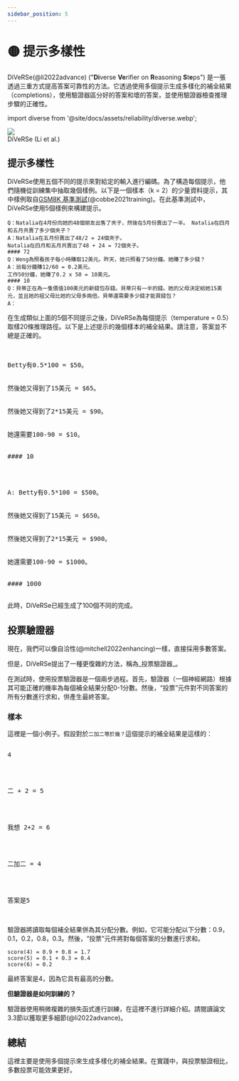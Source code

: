 ```yaml
---
sidebar_position: 5
---
```


# 🟡 提示多樣性

DiVeRSe(@li2022advance) ("**Di**verse **Ve**rifier on **R**easoning **S**t**e**ps") 是一張透過三重方式提高答案可靠性的方法。它透過使用多個提示生成多樣化的補全結果（completions），使用驗證器區分好的答案和壞的答案，並使用驗證器檢查推理步驟的正確性。

import diverse from '@site/docs/assets/reliability/diverse.webp';

<div style={{textAlign: 'center'}}>
  <img src={diverse} style={{width: "750px"}}/>
</div>

<div style={{textAlign: 'center'}}>
DiVeRSe (Li et al.)
</div>


## 提示多樣性

DiVeRSe使用五個不同的提示來對給定的輸入進行編碼。為了構造每個提示，他們隨機從訓練集中抽取幾個樣例。以下是一個樣本（k = 2）的少量資料提示，其中樣例取自[GSM8K 基準測試](https://raw.githubusercontent.com/openai/grade-school-math/master/grade_school_math/data/train.jsonl)(@cobbe2021training)。在此基準測試中，DiVeRSe使用5個樣例來構建提示。

```
Q：Natalia在4月份向她的48個朋友出售了夾子，然後在5月份賣出了一半。 Natalia在四月和五月共賣了多少個夾子？
A：Natalia在五月份賣出了48/2 = 24個夾子。
Natalia在四月和五月共賣出了48 + 24 = 72個夾子。
#### 72
Q：Weng為照看孩子每小時賺取12美元。昨天，她只照看了50分鐘。她賺了多少錢？
A：翁每分鐘賺12/60 = 0.2美元。
工作50分鐘，她賺了0.2 x 50 = 10美元。
#### 10
Q：貝蒂正在為一隻價值100美元的新錢包存錢。貝蒂只有一半的錢。她的父母決定給她15美元，並且她的祖父母比她的父母多兩倍。貝蒂還需要多少錢才能買錢包？
A：
```

在生成類似上面的5個不同提示之後，DiVeRSe為每個提示（temperature = 0.5）取樣20條推理路徑。以下是上述提示的幾個樣本的補全結果。請注意，答案並不總是正確的。

<pre>

<div style={{backgroundColor: '#d2f4d3'}}>
<div>Betty有0.5*100 = $50。</div>

<div>然後她又得到了15美元 = $65。</div>

<div>然後她又得到了2*15美元 = $90。</div>

<div>她還需要100-90 = $10。</div>

#### 10
</div>
</pre>
<pre>

<div style={{backgroundColor: '#d2f4d3'}}>
<div>A: Betty有0.5*100 = $500。</div>

<div>然後她又得到了15美元 = $650。</div>

<div>然後她又得到了2*15美元 = $900。</div>

<div>她還需要100-90 = $1000。</div>

#### 1000
</div>
</pre>

此時，DiVeRSe已經生成了100個不同的完成。
## 投票驗證器

現在，我們可以像自洽性(@mitchell2022enhancing)一樣，直接採用多數答案。

但是，DiVeRSe提出了一種更復雜的方法，稱為_投票驗證器_。

在測試時，使用投票驗證器是一個兩步過程。首先，驗證器（一個神經網路）根據其可能正確的機率為每個補全結果分配0-1分數。然後，“投票”元件對不同答案的所有分數進行求和，併產生最終答案。

### 樣本

這裡是一個小例子。假設對於`二加二等於幾？`這個提示的補全結果是這樣的：
<pre>
<div style={{backgroundColor: '#d2f4d3'}}>
<div>4</div>
</div>
</pre>

<pre>
<div style={{backgroundColor: '#d2f4d3'}}>
<div>二 + 2 = 5</div>
</div>
</pre>

<pre>
<div style={{backgroundColor: '#d2f4d3'}}>
<div>我想 2+2 = 6</div>
</div>
</pre>

<pre>
<div style={{backgroundColor: '#d2f4d3'}}>
<div>二加二 = 4</div>
</div>
</pre>

<pre>
<div style={{backgroundColor: '#d2f4d3'}}>
<div>答案是5</div>
</div>
</pre>

驗證器將讀取每個補全結果併為其分配分數。例如，它可能分配以下分數：0.9，0.1，0.2，0.8，0.3。然後，“投票”元件將對每個答案的分數進行求和。

```
score(4) = 0.9 + 0.8 = 1.7
score(5) = 0.1 + 0.3 = 0.4
score(6) = 0.2
```

最終答案是4，因為它具有最高的分數。

**但驗證器是如何訓練的？**

驗證器使用稍微複雜的損失函式進行訓練，在這裡不進行詳細介紹。請閱讀論文3.3節以獲取更多細節(@li2022advance)。

## 總結

這裡主要是使用多個提示來生成多樣化的補全結果。在實踐中，與投票驗證相比，多數投票可能效果更好。